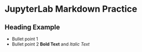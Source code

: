 # JupyterLab Markdown Practice
## Heading Example
- Bullet point 1
- Bullet point 2
**Bold Text** and *Italic Text*
